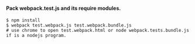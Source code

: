 #### Pack webpack.test.js and its require modules.

```
$ npm install
$ webpack test.webpack.js test.webpack.bundle.js
# use chrome to open test.webpack.html or node webpack.tests.bundle.js if is a nodejs program.
```
